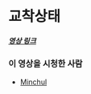 # 교착상태

##### [영상 링크](https://youtu.be/FXzBRD3CPlQ)

### 이 영상을 시청한 사람

- [Minchul](https://github.com/MinChul-Son)
